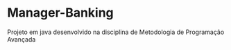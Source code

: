 # Manager-Banking
Projeto em java desenvolvido na disciplina de Metodologia de Programação Avançada
